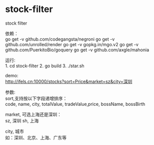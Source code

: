 # stock-filter
stock filter  

依赖：  
    go get -v github.com/codegangsta/negroni
    go get -v github.com/unrolled/render
    go get -v gopkg.in/mgo.v2
    go get -v github.com/PuerkitoBio/goquery
    go get -v github.com/axgle/mahonia

运行:  
    1. cd stock-filter
    2. go build
    3. ./star.sh

demo:  
    http://ifels.cn:10000/stocks?sort=Price&market=sz&city=深圳

参数:  
sort,支持按以下字段递增排序：  
    code, name, city, totalValue, tradeValue,price, bossName, bossBirth

market, 可选上海还是深圳：  
    sz,  深圳
    sh,  上海

city, 城市  
    如：深圳、北京、上海、广东等
